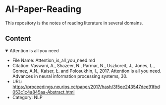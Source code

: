 # AI-Paper-Reading
This repository is the notes of reading literature in several domains.
## Content
</details>
<details open>
<summary>Attention is all you need</summary>

- File Name: Attention_is_all_you_need.md
- Citation: Vaswani, A., Shazeer, N., Parmar, N., Uszkoreit, J., Jones, L., Gomez, A.N., Kaiser, Ł. and Polosukhin, I., 2017. Attention is all you need. Advances in neural information processing systems, 30.
- URL: https://proceedings.neurips.cc/paper/2017/hash/3f5ee243547dee91fbd053c1c4a845aa-Abstract.html
- Category: NLP
</details>



